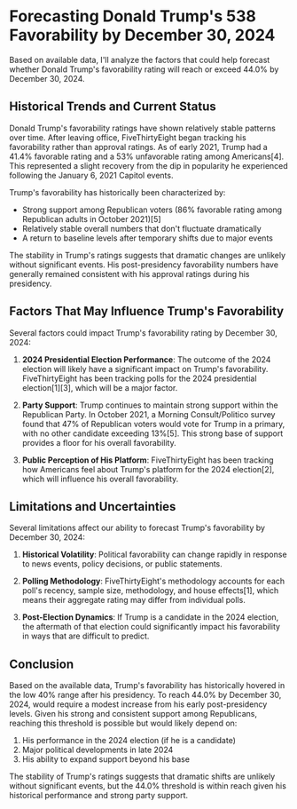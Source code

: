 # Forecasting Donald Trump's 538 Favorability by December 30, 2024

Based on available data, I'll analyze the factors that could help forecast whether Donald Trump's favorability rating will reach or exceed 44.0% by December 30, 2024.

## Historical Trends and Current Status

Donald Trump's favorability ratings have shown relatively stable patterns over time. After leaving office, FiveThirtyEight began tracking his favorability rather than approval ratings. As of early 2021, Trump had a 41.4% favorable rating and a 53% unfavorable rating among Americans[4]. This represented a slight recovery from the dip in popularity he experienced following the January 6, 2021 Capitol events.

Trump's favorability has historically been characterized by:

- Strong support among Republican voters (86% favorable rating among Republican adults in October 2021)[5]
- Relatively stable overall numbers that don't fluctuate dramatically
- A return to baseline levels after temporary shifts due to major events

The stability in Trump's ratings suggests that dramatic changes are unlikely without significant events. His post-presidency favorability numbers have generally remained consistent with his approval ratings during his presidency.

## Factors That May Influence Trump's Favorability

Several factors could impact Trump's favorability rating by December 30, 2024:

1. **2024 Presidential Election Performance**: The outcome of the 2024 election will likely have a significant impact on Trump's favorability. FiveThirtyEight has been tracking polls for the 2024 presidential election[1][3], which will be a major factor.

2. **Party Support**: Trump continues to maintain strong support within the Republican Party. In October 2021, a Morning Consult/Politico survey found that 47% of Republican voters would vote for Trump in a primary, with no other candidate exceeding 13%[5]. This strong base of support provides a floor for his overall favorability.

3. **Public Perception of His Platform**: FiveThirtyEight has been tracking how Americans feel about Trump's platform for the 2024 election[2], which will influence his overall favorability.

## Limitations and Uncertainties

Several limitations affect our ability to forecast Trump's favorability by December 30, 2024:

1. **Historical Volatility**: Political favorability can change rapidly in response to news events, policy decisions, or public statements.

2. **Polling Methodology**: FiveThirtyEight's methodology accounts for each poll's recency, sample size, methodology, and house effects[1], which means their aggregate rating may differ from individual polls.

3. **Post-Election Dynamics**: If Trump is a candidate in the 2024 election, the aftermath of that election could significantly impact his favorability in ways that are difficult to predict.

## Conclusion

Based on the available data, Trump's favorability has historically hovered in the low 40% range after his presidency. To reach 44.0% by December 30, 2024, would require a modest increase from his early post-presidency levels. Given his strong and consistent support among Republicans, reaching this threshold is possible but would likely depend on:

1. His performance in the 2024 election (if he is a candidate)
2. Major political developments in late 2024
3. His ability to expand support beyond his base

The stability of Trump's ratings suggests that dramatic shifts are unlikely without significant events, but the 44.0% threshold is within reach given his historical performance and strong party support.
